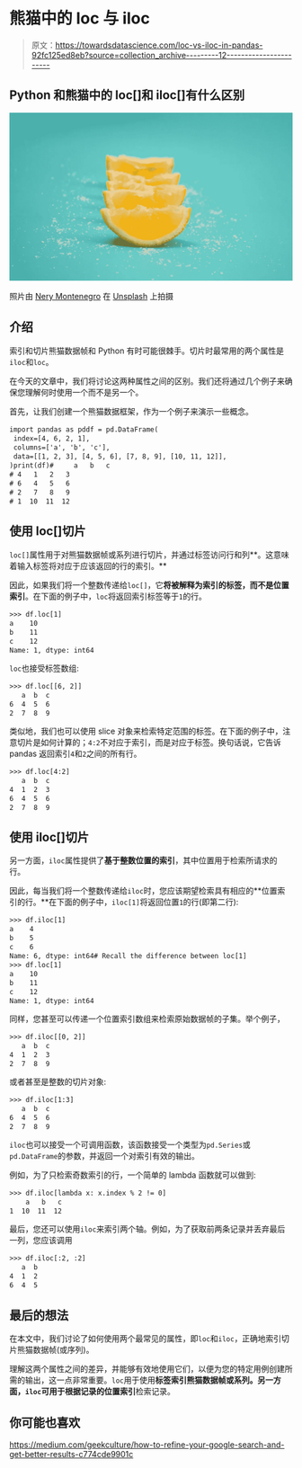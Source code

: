 # 熊猫中的 loc 与 iloc

> 原文：<https://towardsdatascience.com/loc-vs-iloc-in-pandas-92fc125ed8eb?source=collection_archive---------12----------------------->

## Python 和熊猫中的 loc[]和 iloc[]有什么区别

![](img/e816f12c5b63be6afc0032ef9ae5b8d7.png)

照片由 [Nery Montenegro](https://unsplash.com/@neryfabiola_?utm_source=unsplash&utm_medium=referral&utm_content=creditCopyText) 在 [Unsplash](https://unsplash.com/s/photos/slice?utm_source=unsplash&utm_medium=referral&utm_content=creditCopyText) 上拍摄

## 介绍

索引和切片熊猫数据帧和 Python 有时可能很棘手。切片时最常用的两个属性是`iloc`和`loc`。

在今天的文章中，我们将讨论这两种属性之间的区别。我们还将通过几个例子来确保您理解何时使用一个而不是另一个。

首先，让我们创建一个熊猫数据框架，作为一个例子来演示一些概念。

```
import pandas as pddf = pd.DataFrame(
 index=[4, 6, 2, 1], 
 columns=['a', 'b', 'c'], 
 data=[[1, 2, 3], [4, 5, 6], [7, 8, 9], [10, 11, 12]],
)print(df)#     a   b   c
# 4   1   2   3
# 6   4   5   6
# 2   7   8   9
# 1  10  11  12
```

## 使用 loc[]切片

`loc[]`属性用于对熊猫数据帧或系列进行切片，并通过标签访问行和列**。这意味着输入标签将对应于应该返回的行的索引。**

因此，如果我们将一个整数传递给`loc[]`，它**将被解释为索引的标签，而不是位置索引**。在下面的例子中，`loc`将返回索引标签等于`1`的行。

```
>>> df.loc[1]
a    10
b    11
c    12
Name: 1, dtype: int64
```

`loc`也接受标签数组:

```
>>> df.loc[[6, 2]]
   a  b  c
6  4  5  6
2  7  8  9
```

类似地，我们也可以使用 slice 对象来检索特定范围的标签。在下面的例子中，注意切片是如何计算的；`4:2`不对应于索引，而是对应于标签。换句话说，它告诉 pandas 返回索引`4`和`2`之间的所有行。

```
>>> df.loc[4:2]
   a  b  c
4  1  2  3
6  4  5  6
2  7  8  9
```

## 使用 iloc[]切片

另一方面，`iloc`属性提供了**基于整数位置的索引**，其中位置用于检索所请求的行。

因此，每当我们将一个整数传递给`iloc`时，您应该期望检索具有相应的**位置索引的行。**在下面的例子中，`iloc[1]`将返回位置`1`的行(即第二行):

```
>>> df.iloc[1]
a    4
b    5
c    6
Name: 6, dtype: int64# Recall the difference between loc[1]
>>> df.loc[1]
a    10
b    11
c    12
Name: 1, dtype: int64
```

同样，您甚至可以传递一个位置索引数组来检索原始数据帧的子集。举个例子，

```
>>> df.iloc[[0, 2]]
   a  b  c
4  1  2  3
2  7  8  9
```

或者甚至是整数的切片对象:

```
>>> df.iloc[1:3]
   a  b  c
6  4  5  6
2  7  8  9
```

`iloc`也可以接受一个可调用函数，该函数接受一个类型为`pd.Series`或`pd.DataFrame`的参数，并返回一个对索引有效的输出。

例如，为了只检索奇数索引的行，一个简单的 lambda 函数就可以做到:

```
>>> df.iloc[lambda x: x.index % 2 != 0]
    a   b   c
1  10  11  12
```

最后，您还可以使用`iloc`来索引两个轴。例如，为了获取前两条记录并丢弃最后一列，您应该调用

```
>>> df.iloc[:2, :2]
   a  b
4  1  2
6  4  5
```

## 最后的想法

在本文中，我们讨论了如何使用两个最常见的属性，即`loc`和`iloc`，正确地索引切片熊猫数据帧(或序列)。

理解这两个属性之间的差异，并能够有效地使用它们，以便为您的特定用例创建所需的输出，这一点非常重要。`loc`用于使用**标签索引熊猫数据帧或系列。**另一方面，`iloc`可用于根据记录的**位置索引**检索记录。

## 你可能也喜欢

</dynamic-typing-in-python-307f7c22b24e>  <https://medium.com/geekculture/how-to-refine-your-google-search-and-get-better-results-c774cde9901c>  </easter-eggs-in-python-f32b284ef0c5> 